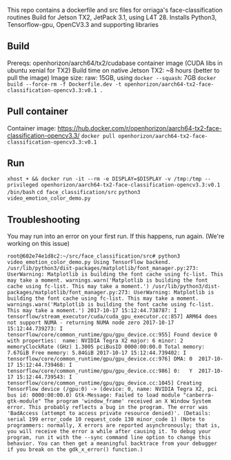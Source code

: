 This repo contains a dockerfile and src files for orriaga's face-classification routines
Build for Jetson TX2, JetPack 3.1, using L4T 28.
Installs Python3, Tensorflow-gpu, OpenCV3.3 and supporting libraries

## Build
Prereqs: openhorizon/aarch64/tx2/cudabase container image (CUDA libs in ubuntu xenial for TX2)
Build time on native Jetson TX2: ~8 hours (better to pull the image) 
Image size: raw: 15GB, using `docker --squash`: 7GB
`docker build --force-rm -f Dockerfile.dev -t openhorizon/aarch64-tx2-face-classification-opencv3.3:v0.1 .`

## Pull container
Container image: https://hub.docker.com/r/openhorizon/aarch64-tx2-face-classification-opencv3.3/
`docker pull openhorizon/aarch64-tx2-face-classification-opencv3.3:v0.1`

## Run
`xhost + && docker run -it --rm -e DISPLAY=$DISPLAY -v /tmp:/tmp --privileged openhorizon/aarch64-tx2-face-classification-opencv3.3:v0.1 /bin/bash`
`cd face_classification/src`
`python3 video_emotion_color_demo.py`

## Troubleshooting
You may run into an error on your first run.  If this happens, run again. (We're working on this issue)

`root@602e74e1d8c2:~/src/face_classification/src# python3 video_emotion_color_demo.py
Using TensorFlow backend.
/usr/lib/python3/dist-packages/matplotlib/font_manager.py:273: UserWarning: Matplotlib is building the font cache using fc-list. This may take a moment.
  warnings.warn('Matplotlib is building the font cache using fc-list. This may take a moment.')
/usr/lib/python3/dist-packages/matplotlib/font_manager.py:273: UserWarning: Matplotlib is building the font cache using fc-list. This may take a moment.
  warnings.warn('Matplotlib is building the font cache using fc-list. This may take a moment.')
2017-10-17 15:12:44.738787: I tensorflow/stream_executor/cuda/cuda_gpu_executor.cc:857] ARM64 does not support NUMA - returning NUMA node zero
2017-10-17 15:12:44.739273: I tensorflow/core/common_runtime/gpu/gpu_device.cc:955] Found device 0 with properties: 
name: NVIDIA Tegra X2
major: 6 minor: 2 memoryClockRate (GHz) 1.3005
pciBusID 0000:00:00.0
Total memory: 7.67GiB
Free memory: 5.84GiB
2017-10-17 15:12:44.739402: I tensorflow/core/common_runtime/gpu/gpu_device.cc:976] DMA: 0 
2017-10-17 15:12:44.739468: I tensorflow/core/common_runtime/gpu/gpu_device.cc:986] 0:   Y 
2017-10-17 15:12:44.739543: I tensorflow/core/common_runtime/gpu/gpu_device.cc:1045] Creating TensorFlow device (/gpu:0) -> (device: 0, name: NVIDIA Tegra X2, pci bus id: 0000:00:00.0)
Gtk-Message: Failed to load module "canberra-gtk-module"
The program 'window_frame' received an X Window System error.
This probably reflects a bug in the program.
The error was 'BadAccess (attempt to access private resource denied)'.
  (Details: serial 199 error_code 10 request_code 130 minor_code 1)
  (Note to programmers: normally, X errors are reported asynchronously;
   that is, you will receive the error a while after causing it.
   To debug your program, run it with the --sync command line
   option to change this behavior. You can then get a meaningful
   backtrace from your debugger if you break on the gdk_x_error() function.)`



